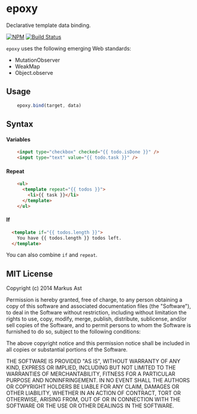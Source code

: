 # epoxy

Declarative template data binding.

[![NPM][npm]](https://npmjs.org/package/epoxy) 
[![Build Status][drone]](https://ci.rkusa.st/github.com/rkusa/epoxy)

`epoxy` uses the following emerging Web standards:

- MutationObserver
- WeakMap
- Object.observe

## Usage

```js
    epoxy.bind(target, data)
```

## Syntax

#### Variables

```html
    <input type="checkbox" checked="{{ todo.isDone }}" />
    <input type="text" value="{{ todo.task }}" />
```

#### Repeat

```html
    <ul>
      <template repeat="{{ todos }}">
        <li>{{ task }}</li>
      </template>
    </ul>
```

#### If

```html
  <template if="{{ todos.length }}">
    You have {{ todos.length }} todos left.
  </template>
```

You can also combine `if` and `repeat`.

## MIT License

Copyright (c) 2014 Markus Ast

Permission is hereby granted, free of charge, to any person obtaining a copy of this software and associated documentation files (the "Software"), to deal in the Software without restriction, including without limitation the rights to use, copy, modify, merge, publish, distribute, sublicense, and/or sell copies of the Software, and to permit persons to whom the Software is furnished to do so, subject to the following conditions:

The above copyright notice and this permission notice shall be included in all copies or substantial portions of the Software.

THE SOFTWARE IS PROVIDED "AS IS", WITHOUT WARRANTY OF ANY KIND, EXPRESS OR IMPLIED, INCLUDING BUT NOT LIMITED TO THE WARRANTIES OF MERCHANTABILITY, FITNESS FOR A PARTICULAR PURPOSE AND NONINFRINGEMENT. IN NO EVENT SHALL THE AUTHORS OR COPYRIGHT HOLDERS BE LIABLE FOR ANY CLAIM, DAMAGES OR OTHER LIABILITY, WHETHER IN AN ACTION OF CONTRACT, TORT OR OTHERWISE, ARISING FROM, OUT OF OR IN CONNECTION WITH THE SOFTWARE OR THE USE OR OTHER DEALINGS IN THE SOFTWARE.

[npm]: http://img.shields.io/npm/v/epoxy.svg?style=flat-square
[drone]: https://ci.rkusa.st/github.com/rkusa/epoxy/status.svg
